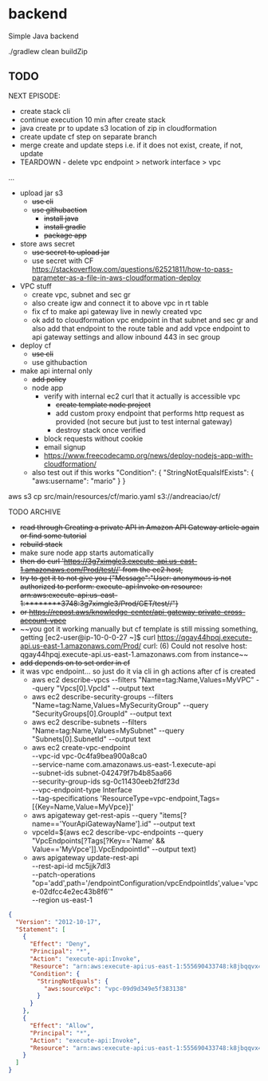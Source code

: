 # backend

Simple Java backend

./gradlew clean buildZip

## TODO

NEXT EPISODE: 
- create stack cli
- continue execution 10 min after create stack
- java create pr to update s3 location of zip in cloudformation
- create update cf step on separate branch
- merge create and update steps i.e. if it does not exist, create, if not, update
- TEARDOWN - delete vpc endpoint > network interface > vpc


...

- upload jar s3
  - ~~use cli~~
  - ~~use githubaction~~
    - ~~install java~~
    - ~~install gradle~~
    - ~~package app~~
- store aws secret
  - ~~use secret to upload jar~~
  - use secret with CF https://stackoverflow.com/questions/62521811/how-to-pass-parameter-as-a-file-in-aws-cloudformation-deploy
- VPC stuff
  - create vpc, subnet and sec gr
  - also create igw and connect it to above vpc in rt table
  - fix cf to make api gateway live in newly created vpc
  - ok add to cloudformation vpc endpoint in that subnet and sec gr and also add that endpoint to the route table and add vpce endpoint to api gateway settings and allow inbound 443 in sec group
- deploy cf
  - ~~use cli~~
  - use githubaction
- make api internal only
  - ~~add policy~~
  - node app
    - verify with internal ec2 curl that it actually is accessible vpc
      - ~~create template node project~~
      - add custom proxy endpoint that performs http request as provided (not secure but just to test internal gateway)
      - destroy stack once verified
    - block requests without cookie
    - email signup
    - https://www.freecodecamp.org/news/deploy-nodejs-app-with-cloudformation/
  - also test out if this works "Condition": { "StringNotEqualsIfExists": { "aws:username": "mario" } }

aws s3 cp src/main/resources/cf/mario.yaml s3://andreaciao/cf/




TODO ARCHIVE

- ~~read through Creating a private API in Amazon API Gateway article again or find some tutorial~~
- ~~rebuild stack~~
- make sure node app starts automatically
- ~~then do curl 'https://3g7ximgle3.execute-api.us-east-1.amazonaws.com/Prod/test//' from the ec2 host,~~
- ~~try to get it to not give you {"Message":"User: anonymous is not authorized to perform: execute-api:Invoke on resource: arn:aws:execute-api:us-east-1:********3748:3g7ximgle3/Prod/GET/test//"}~~
- ~~or https://repost.aws/knowledge-center/api-gateway-private-cross-account-vpce~~
- ~~you got it working manually but cf template is still missing something, getting [ec2-user@ip-10-0-0-27 ~]$ curl https://qgay44hpqj.execute-api.us-east-1.amazonaws.com/Prod/ curl: (6) Could not resolve host: qgay44hpqj.execute-api.us-east-1.amazonaws.com from instance~~
- ~~add depends on to set order in cf~~
- it was vpc endpoint... so just do it via cli in gh actions after cf is created
  - aws ec2 describe-vpcs --filters "Name=tag:Name,Values=MyVPC" --query "Vpcs[0].VpcId" --output text
  - aws ec2 describe-security-groups  --filters "Name=tag:Name,Values=MySecurityGroup" --query "SecurityGroups[0].GroupId" --output text
  - aws ec2 describe-subnets --filters "Name=tag:Name,Values=MySubnet" --query "Subnets[0].SubnetId" --output text
  - aws ec2 create-vpc-endpoint \
    --vpc-id vpc-0c4fa9bea900a8ca0 \
    --service-name com.amazonaws.us-east-1.execute-api \
    --subnet-ids subnet-042479f7b4b85aa66 \
    --security-group-ids sg-0c11430eeb2fdf23d \
    --vpc-endpoint-type Interface \
    --tag-specifications 'ResourceType=vpc-endpoint,Tags=[{Key=Name,Value=MyVpce}]'
  - aws apigateway get-rest-apis --query "items[?name=='YourApiGatewayName'].id" --output text
  - vpceId=$(aws ec2 describe-vpc-endpoints --query "VpcEndpoints[?Tags[?Key=='Name' && Value=='MyVpce']].VpcEndpointId" --output text)
  - aws apigateway update-rest-api \
    --rest-api-id mc5jjk7dl3 \
    --patch-operations "op='add',path='/endpointConfiguration/vpcEndpointIds',value='vpce-02dfcc4e2ec43b8f6'" \
    --region us-east-1
```json
{
  "Version": "2012-10-17",
  "Statement": [
    {
      "Effect": "Deny",
      "Principal": "*",
      "Action": "execute-api:Invoke",
      "Resource": "arn:aws:execute-api:us-east-1:555690433748:k8jbqqvx4b/*/*/*",
      "Condition": {
        "StringNotEquals": {
          "aws:sourceVpc": "vpc-09d9d349e5f383138"
        }
      }
    },
    {
      "Effect": "Allow",
      "Principal": "*",
      "Action": "execute-api:Invoke",
      "Resource": "arn:aws:execute-api:us-east-1:555690433748:k8jbqqvx4b/*/*/*"
    }
  ]
}
```
